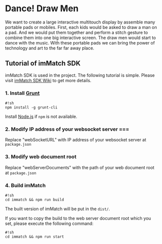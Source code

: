 # Dance! Draw Men

We want to create a large interactive multitouch display by assemble many portable pads or mobiles. First, each kids would be asked to draw a man on a pad. And we would put them together and perform a stitch gesture to combine them into one big interactive screen. The draw men would start to dance with the music. With these portable pads we can bring the power of technology and art to the far far away place.

## Tutorial of imMatch SDK

imMatch SDK is used in the project. The following tutorial is simple. Please visit [imMatch SDK Wiki](https://bitbucket.org/kf99916/immatch/) to get more details.

### 1. Install [Grunt](http://gruntjs.com/)

```
#!sh
npm install -g grunt-cli
```

Install [Node.js](http://nodejs.org/) if ```npm``` is not available.

### 2. Modify IP address of your websocket server ===

Replace "webSocketURL" with IP address of your websocket server at ```package.json```

### 3. Modify web document root

Replace "webServerDocuments" with the path of your web document root at ```package.json```

### 4. Build imMatch

```
#!sh
cd immatch && npm run build
```

The built version of imMatch will be put in the ```dist/```.

If you want to copy the build to the web server document root which you set, please execute the following command:

```
#!sh
cd immatch && npm run start
```
